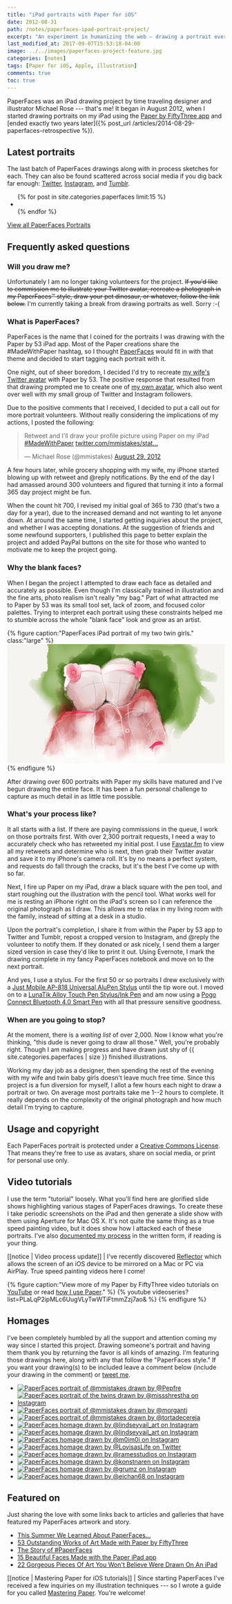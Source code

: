 ```yaml
---
title: "iPad portraits with Paper for iOS"
date: 2012-08-31
path: /notes/paperfaces-ipad-portrait-project/
excerpt: "An experiment in humanizing the web — drawing a portrait everyday day using an iPad and Paper for iOS."
last_modified_at: 2017-09-07T15:53:18-04:00
image: ../../images/paperfaces-project-feature.jpg
categories: [notes]
tags: [Paper for iOS, Apple, illustration]
comments: true
toc: true
---
```


PaperFaces was an iPad drawing project by time traveling designer and illustrator Michael Rose --- that's me! It began in August 2012, when I started drawing portraits on my iPad using the [Paper by FiftyThree app](http://www.fiftythree.com/paper) and [ended exactly two years later]({% post_url /articles/2014-08-29-paperfaces-retrospective %}). 

## Latest portraits

The last batch of PaperFaces drawings along with in process sketches for each. They can also be found scattered across social media if you dig back far enough: [Twitter](https://twitter.com/mmistakes), [Instagram](http://instagram.com/mmistakes), and [Tumblr](http://mademistakes.tumblr.com).

<ul class="gallery-thumbnails">
{% for post in site.categories.paperfaces limit:15 %}
  <li>
    <a href="{{ post.url }}" title="{{ post.title }}"><img src="{{ post.image.thumbnail }}" alt=""></a>
  </li>
{% endfor %}
</ul>

<div markdown="0"><a href="/paperfaces/" class="btn" style="margin-bottom:0;">View all PaperFaces Portraits</a></div>

## Frequently asked questions

### Will you draw me?

Unfortunately I am no longer taking volunteers for the project. <s>If you'd like to commission me to illustrate your Twitter avatar, recreate a photograph in my PaperFaces™ style, draw your pet dinosaur, or whatever, follow the link below.</s> I'm currently taking a break from drawing portraits as well. Sorry :-(

### What is PaperFaces?

PaperFaces is the name that I coined for the portraits I was drawing with the Paper by 53 iPad app. Most of the Paper creations share the #MadeWithPaper hashtag, so I thought [PaperFaces](https://twitter.com/search?q=PaperFaces&src=typd) would fit in with that theme and decided to start tagging each portrait with it.

One night, out of sheer boredom, I decided I'd try to recreate <a href="/assets/images/paperfaces-veganwendy-twitter.jpg" title="iPad drawing of @veganwendy" rel="gallery">my wife's Twitter avatar</a> with Paper by 53. The positive response that resulted from that drawing prompted me to create one of <a href="/assets/images/paperfaces-mmistakes-twitter.jpg" title="iPad drawing of @mmistakes" rel="gallery">my own avatar</a>, which also went over well with my small group of Twitter and Instagram followers.

Due to the positive comments that I received, I decided to put a call out for more portrait volunteers. Without really considering the implications of my actions, I posted the following:

<blockquote class="twitter-tweet"><p>Retweet and I'll draw your profile picture using Paper on my iPad <a href="https://twitter.com/search/%23MadeWithPaper">#MadeWithPaper</a> <a href="http://t.co/5oqH4bJt" title="https://twitter.com/mmistakes/status/240601384477659136/photo/1">twitter.com/mmistakes/stat…</a></p>&#8212; Michael Rose (@mmistakes) <a href="https://twitter.com/mmistakes/status/240601384477659136" data-datetime="2012-08-29T00:06:55+00:00">August 29, 2012</a></blockquote>
<script async src="//platform.twitter.com/widgets.js" charset="utf-8"></script>

A few hours later, while grocery shopping with my wife, my iPhone started blowing up with retweet and @reply notifications. By the end of the day I had amassed around 300 volunteers and figured that turning it into a formal 365 day project might be fun.

When the count hit 700, I revised my initial goal of 365 to 730 (that's two a day for a year), due to the increased demand and not wanting to let anyone down. At around the same time, I started getting inquiries about the project, and whether I was accepting donations. At the suggestion of friends and some newfound supporters, I published this page to better explain the project and added PayPal buttons on the site for those who wanted to motivate me to keep the project going.

### Why the blank faces?

When I began the project I attempted to draw each face as detailed and accurately as possible. Even though I'm classically trained in illustration and the fine arts, photo realism isn't really "my bag." Part of what attracted me to Paper by 53 was its small tool set, lack of zoom, and focused color palettes. Trying to interpret each portrait using these constraints helped me to stumble across the whole "blank face" look and grow as an artist.

{% figure caption:"PaperFaces iPad portrait of my two twin girls." class:"large" %}
![Rosebud twins' portrait](../../images/paperfaces-rosebud-twins-l.jpg)
{% endfigure %}

After drawing over 600 portraits with Paper my skills have matured and I've begun drawing the entire face. It has been a fun personal challenge to capture as much detail in as little time possible.

### What's your process like?

It all starts with a list. If there are paying commissions in the queue, I work on those portraits first. With over 2,300 portrait requests, I need a way to accurately check who has retweeted my initial post. I use [Favstar.fm](http://favstar.fm/) to view all my retweets and determine who is next, then grab their Twitter avatar and save it to my iPhone's camera roll. It's by no means a perfect system, and requests do fall through the cracks, but it's the best I've come up with so far.

Next, I fire up Paper on my iPad, draw a black square with the pen tool, and start roughing out the illustration with the pencil tool. What works well for me is resting an iPhone right on the iPad's screen so I can reference the original photograph as I draw. This allows me to relax in my living room with the family, instead of sitting at a desk in a studio.

Upon the portrait's completion, I share it from within the Paper by 53 app to Twitter and Tumblr, repost a cropped version to Instagram, and @reply the volunteer to notify them. If they donated or ask nicely, I send them a larger sized version in case they'd like to print it out. Using Evernote, I mark the drawing complete in my fancy PaperFaces notebook and move on to the next portrait.

And yes, I use a stylus. For the first 50 or so portraits I drew exclusively with a [Just Mobile AP-818 Universal AluPen Stylus][alupen] until the tip wore out. I moved on to a [LunaTik Alloy Touch Pen Stylus/Ink Pen][lunatik] and am now using a [Pogo Connect Bluetooth 4.0 Smart Pen][pogoconnect] with all that pressure sensitive goodness.

[alupen]: http://www.amazon.com/gp/product/B0042U9AT6/ref=as_li_ss_tl?ie=UTF8&tag=mademist-20&linkCode=as2&camp=1789&creative=390957&creativeASIN=B0042U9AT6
[lunatik]: http://www.amazon.com/gp/product/B00821TR7G/ref=as_li_ss_tl?ie=UTF8&tag=mademist-20&linkCode=as2&camp=1789&creative=390957&creativeASIN=B00821TR7G
[pogoconnect]: http://www.amazon.com/gp/product/B009K448L4/ref=as_li_ss_tl?ie=UTF8&tag=mademist-20&linkCode=as2&camp=1789&creative=390957&creativeASIN=B009K448L4

### When are you going to stop?

At the moment, there is a *waiting list* of over 2,000. Now I know what you're thinking, "this dude is never going to draw all those." Well, you're probably right. Though I am making progress and have drawn just shy of {{ site.categories.paperfaces | size }} finished illustrations.

Working my day job as a designer, then spending the rest of the evening with my wife and twin baby girls doesn't leave much free time. Since this project is a fun diversion for myself, I allot a few hours each night to draw a portrait or two. On average most portraits take me 1--2 hours to complete. It really depends on the complexity of the original photograph and how much detail I'm trying to capture.

## Usage and copyright

Each PaperFaces portrait is protected under a [Creative Commons License](/terms/ "Attribution-NonCommercial 4.0 International"). That means they're free to use as avatars, share on social media, or print for personal use only.

## Video tutorials

I use the term "tutorial" loosely. What you'll find here are glorified slide shows highlighting various stages of PaperFaces drawings. To create these I take periodic screenshots on the iPad and then generate a slide show with them using Aperture for Mac OS X. It's not quite the same thing as a true speed painting video, but it does show how I attacked each of these portraits. I've also [documented my process](/mastering-paper/ "How I draw with Paper by 53 and an iPad") in the written form, if reading is  your thing.

[[notice | Video process update]]
| I've recently discovered [Reflector](http://www.reflectorapp.com/) which allows the screen of an iOS device to be mirrored on a Mac or PC via AirPlay. True speed painting videos here I come!

{% figure caption:"View more of my Paper by FiftyThree video tutorials on [YouTube](https://www.youtube.com/user/anotherjpeg) or read [how I use Paper](/mastering-paper/)." %}
{% youtube videoseries?list=PLaLqP2ipMLc6UugVLyTwWTiFtmmZzj7ao&amp; %}
{% endfigure %}

## Homages

I've been completely humbled by all the support and attention coming my way since I started this project. Drawing someone's portrait and having them thank you by returning the favor is all kinds of amazing. I'm featuring those drawings here, along with any that follow the "PaperFaces style." If you want your drawing(s) to be included leave a comment below (include your drawing in the comment) or [tweet me](https://twitter.com/mmistakes).

<ul id="fanart-gallery" class="gallery-thumbnails">
  <li><a href="/assets/images/homage-pepfre-mmistakes-lg.jpg"><img src="/assets/images/homage-pepfre-mmistakes-150.jpg" alt="PaperFaces portrait of @mmistakes drawn by @Pepfre"></a></li>
  <li><a href="/assets/images/homage-missshrestha-rosebuds-lg.jpg"><img src="/assets/images/homage-missshrestha-rosebuds-150.jpg" alt="PaperFaces portrait of the twins drawn by @missshrestha on Instagram"></a></li>
  <li><a href="/assets/images/homage-morgantj-mmistakes-lg.jpg"><img src="/assets/images/homage-morgantj-mmistakes-150.jpg" alt="PaperFaces portrait of @mmistakes drawn by @morgantj"></a></li>
  <li><a href="/assets/images/homage-tortadecereja-mmistakes-lg.jpg"><img src="/assets/images/homage-tortadecereja-mmistakes-150.jpg" alt="PaperFaces portrait of @mmistakes drawn by @tortadecereja"></a></li>
  <li><a href="https://www.instagram.com/p/W8WaxfAYmG/"><img src="/assets/images/homage-lindseyvail-art-1-150.jpg" alt="PaperFaces homage drawn by @lindseyvail_art on Instagram"></a></li>
  <li><a href="http://instagram.com/p/W5r5EwgYge/"><img src="/assets/images/homage-lindseyvail-art-2-150.jpg" alt="PaperFaces homage drawn by @lindseyvail_art on Instagram"></a></li>
  <li><a href="http://instagram.com/p/VQ4-6HklEU/"><img src="/assets/images/homage-m0im0i-150.jpg" alt="PaperFaces homage drawn by @m0im0i on Instagram"></a></li>
  <li><a href="https://twitter.com/LovisasLife/status/314699959775662081"><img src="/assets/images/homage-lovisaslife-150.jpg" alt="PaperFaces homage drawn by @LovisasLife on Twitter"></a></li>
  <li><a href="http://instagram.com/p/QTn7jWJkHj/"><img src="/assets/images/homage-ramesstudios-150.jpg" alt="PaperFaces homage drawn by @ramesstudios on Instagram"></a></li>
  <li><a href="http://instagram.com/p/cHexhprrxf/"><img src="/assets/images/homage-konstnaren-150.jpg" alt="PaperFaces homage drawn by @konstnaren on Instagram"></a></li>
  <li><a href="http://instagram.com/p/aVh8QOJ-uv/"><img src="/assets/images/homage-grumz-150.jpg" alt="PaperFaces homage drawn by @grumz on Instagram"></a></li>
  <li><a href="http://eichan68.tumblr.com"><img src="/assets/images/homage-eichan68-150.jpg" alt="PaperFaces homage drawn by @eichan68 on Instagram"></a></li>
</ul>

## Featured on

Just sharing the love with some links back to articles and galleries that have featured my PaperFaces artwork and story.
    
* [This Summer We Learned About PaperFaces…](http://madewithpaper.fiftythree.com/post/36767754768/this-summer-we-learned-about-paper-faces-by)
* [53 Outstanding Works of Art Made with Paper by FiftyThree](https://designshack.net/articles/inspiration/53-outstanding-works-of-art-made-with-paper-by-fiftythree/)
* [The Story of #PaperFaces](https://web.archive.org/web/20130723152905/http://anewatlantis.com/2013/01/the-story-of-paperfaces/)
* [15 Beautiful Faces Made with the Paper iPad app](http://www.obeymagazine.nl/graphic-design/illustraties/15-gezichten-paper-ipad-app/)
* [22 Gorgeous Pieces Of Art You Won't Believe Were Drawn On An iPad](http://www.businessinsider.com/gorgeous-ipad-art-2015-1)

[[notice | Mastering Paper for iOS tutorials]]
| Since starting PaperFaces I've received a few inquiries on my illustration techniques --- so I wrote a guide for you called [Mastering Paper](/mastering-paper/). You're welcome!
